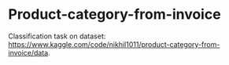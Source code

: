 # Product-category-from-invoice
Classification task on dataset: https://www.kaggle.com/code/nikhil1011/product-category-from-invoice/data.

